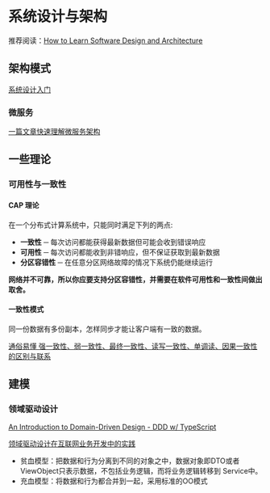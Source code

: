 # 系统设计与架构

推荐阅读：[How to Learn Software Design and Architecture](https://khalilstemmler.com/articles/software-design-architecture/full-stack-software-design/)

## 架构模式

[系统设计入门](https://github.com/donnemartin/system-design-primer/blob/master/README-zh-Hans.md)

### 微服务

[一篇文章快速理解微服务架构](http://dockone.io/article/3687)

## 一些理论

### 可用性与一致性

#### CAP 理论

在一个分布式计算系统中，只能同时满足下列的两点:

- **一致性** ─ 每次访问都能获得最新数据但可能会收到错误响应
- **可用性** ─ 每次访问都能收到非错响应，但不保证获取到最新数据
- **分区容错性** ─ 在任意分区网络故障的情况下系统仍能继续运行

**网络并不可靠，所以你应要支持分区容错性，并需要在软件可用性和一致性间做出取舍。**

#### 一致性模式

同一份数据有多份副本，怎样同步才能让客户端有一致的数据。

[通俗易懂 强一致性、弱一致性、最终一致性、读写一致性、单调读、因果一致性 的区别与联系](https://zhuanlan.zhihu.com/p/67949045)

## 建模

### 领域驱动设计

[An Introduction to Domain-Driven Design - DDD w/ TypeScript](https://khalilstemmler.com/articles/domain-driven-design-intro/)

[领域驱动设计在互联网业务开发中的实践](https://tech.meituan.com/2017/12/22/ddd-in-practice.html)

- 贫血模型：把数据和行为分离到不同的对象之中，数据对象即DTO或者ViewObject只表示数据，不包括业务逻辑，而将业务逻辑转移到 Service中。
- 充血模型：将数据和行为都合并到一起，采用标准的OO模式

